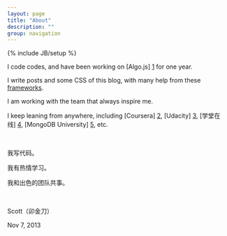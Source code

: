 ```yaml
---
layout: page
title: "About"
description: ""
group: navigation
---
```

{% include JB/setup %}


I code codes, and have been working on [Algo.js] [1] for one year.

I write posts and some CSS of this blog, with many help from these [frameworks](/credits).

I am working with the team that always inspire me.

I keep leaning from anywhere, including [Coursera] [2], [Udacity] [3], [学堂在线] [4], [MongoDB University] [5], etc.

<br />

<div class="lang zh-cn">

我写代码。

我有热情学习。

我和出色的团队共事。

</div>

<br />

Scott（卯金刀）

Nov 7, 2013

[1]: https://code.google.com/p/algo-js          "Algo.js, some algorithm implemetation in JavaScript"
[2]: https://www.coursera.org/user/i/4e0166622c8c44bb2ca12371985bdef1   "Coursera Profile"
[3]: https://www.udacity.com                    "Advance Your Education With Free College Courses Online - Udacity"
[4]: https://www.xuetangx.com                   "学堂在线"
[5]: https://education.mongodb.com              "MongoDB University"